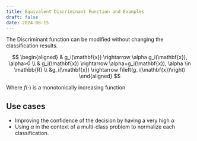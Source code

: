 ```yaml
---
title: Equivalent Discriminant Function and Examples
draft: false
date: 2024-08-15
---
```


The Discriminant function can be modified without changing the classification results. 

$$
\begin{aligned}
& g_i(\mathbf{x}) \rightarrow \alpha g_i(\mathbf{x}), \alpha>0 \\
& g_i(\mathbf{x}) \rightarrow \alpha+g_i(\mathbf{x}), \alpha \in \mathbb{R} \\
&g_i(\mathbf{x}) \rightarrow f\left(g_i(\mathbf{x})\right)
\end{aligned}
$$


Where $f(\cdot)$ is a monotonically increasing function

## Use cases 
- Improving the confidence of the decision by having a very high $\alpha$
- Using $\alpha$ in the context of a multi-class problem to normalize each classification. 



